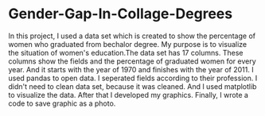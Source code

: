 # Gender-Gap-In-Collage-Degrees

In this project, I used a data set which is created to show the percentage of women who graduated from bechalor degree. My purpose is to visualize the situation of women's education.The data set has 17 columns. These columns show the fields and the percentage of graduated women for every year. And it starts with the year of 1970 and finishes with the year of 2011. 
I used pandas to open data. I seperated fields according to their profession. I didn't need to clean data set, because it was cleaned. And I used matplotlib to visualize the data. After that I developed my graphics. Finally, I wrote a code to save graphic as a photo.
